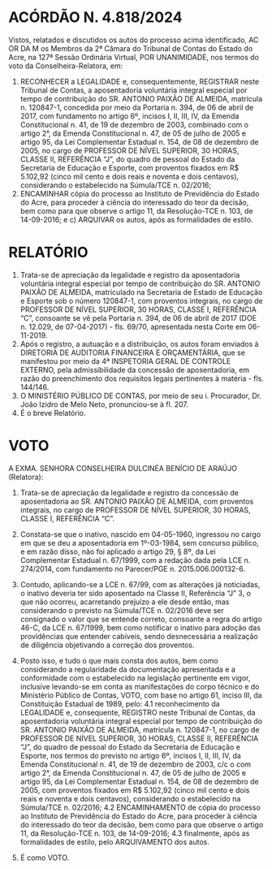 # ACÓRDÃO N. 4.818/2024

Vistos, relatados e discutidos os autos do processo acima identificado, AC OR DA M os Membros da 2ª Câmara do Tribunal de Contas do Estado do Acre, na 127ª Sessão Ordinária Virtual, POR UNANIMIDADE, nos termos do voto da Conselheira-Relatora, em:

1. RECONHECER a LEGALIDADE e, consequentemente, REGISTRAR neste Tribunal de Contas, a aposentadoria voluntária integral especial por tempo de contribuição do SR. ANTONIO PAIXÃO DE ALMEIDA, matrícula n. 120847-1, concedida por meio da Portaria n. 394, de 06 de abril de 2017, com fundamento no artigo 6º, incisos I, II, III, IV, da Emenda Constitucional n. 41, de 19 de dezembro de 2003, combinado com o artigo 2°, da Emenda Constitucional n. 47, de 05 de julho de 2005 e artigo 95, da Lei Complementar Estadual n. 154, de 08 de dezembro de 2005, no cargo de PROFESSOR DE NÍVEL SUPERIOR, 30 HORAS, CLASSE II, REFERÊNCIA “J”, do quadro de pessoal do Estado da Secretaria de Educação e Esporte, com proventos fixados em R$ 5.102,92 (cinco mil cento e dois reais e noventa e dois centavos), considerando o estabelecido na Súmula/TCE n. 02/2016;
2. ENCAMINHAR cópia do processo ao Instituto de Previdência do Estado do Acre, para proceder à ciência do interessado do teor da decisão, bem como para que observe o artigo 11, da Resolução-TCE n. 103, de 14-09-2016; e c) ARQUIVAR os autos, após as formalidades de estilo.

# RELATÓRIO

1. Trata-se de apreciação da legalidade e registro da aposentadoria voluntária integral especial por tempo de contribuição do SR. ANTONIO PAIXÃO DE ALMEIDA, matriculado na Secretaria de Estado de Educação e Esporte sob o número 120847-1, com proventos integrais, no cargo de PROFESSOR DE NÍVEL SUPERIOR, 30 HORAS, CLASSE I, REFERÊNCIA “C”, consoante se vê pela Portaria n. 394, de 06 de abril de 2017 (DOE n. 12.029, de 07-04-2017) - fls. 69/70, apresentada nesta Corte em 06-11-2019.
2. Após o registro, a autuação e a distribuição, os autos foram enviados à DIRETORIA DE AUDITORIA FINANCEIRA E ORÇAMENTÁRIA, que se manifestou por meio da 4ª INSPETORIA GERAL DE CONTROLE EXTERNO, pela admissibilidade da concessão de aposentadoria, em razão do preenchimento dos requisitos legais pertinentes à matéria - fls. 144/146.
3. O MINISTÉRIO PÚBLICO DE CONTAS, por meio de seu i. Procurador, Dr. João Izidro de Melo Neto, pronunciou-se à fl. 207.
4. É o breve Relatório.

# VOTO

A EXMA. SENHORA CONSELHEIRA DULCINÉA BENÍCIO DE ARAÚJO (Relatora):

1. Trata-se de apreciação da legalidade e registro da concessão de aposentadoria ao SR. ANTONIO PAIXÃO DE ALMEIDA, com proventos integrais, no cargo de PROFESSOR DE NÍVEL SUPERIOR, 30 HORAS, CLASSE I, REFERÊNCIA “C”.
2. Constata-se que o inativo, nascido em 04-05-1960, ingressou no cargo em que se deu a aposentadoria em 1º-03-1984, sem concurso público, e em razão disso, não foi aplicado o artigo 29, § 8º, da Lei Complementar Estadual n. 67/1999, com a redação dada pela LCE n. 274/2014, com fundamento no Parecer/PGE n. 2015.006.000132-6.
3. Contudo, aplicando-se a LCE n. 67/99, com as alterações já noticiadas, o inativo deveria ter sido aposentado na Classe II, Referência “J” 3, o que não ocorreu, acarretando prejuízo a ele desde então, mas considerando o previsto na Súmula/TCE n. 02/2016 deve ser consignado o valor que se entende correto, consoante a regra do artigo 46-C, da LCE n. 67/1999, bem como notificar o inativo para adoção das providências que entender cabíveis, sendo desnecessária a realização de diligência objetivando a correção dos proventos.

4. Posto isso, e tudo o que mais consta dos autos, bem como considerando a regularidade da documentação apresentada e a conformidade com o estabelecido na legislação pertinente em vigor, inclusive levando-se em conta as manifestações do corpo técnico e do Ministério Público de Contas, VOTO, com base no artigo 61, inciso III, da Constituição Estadual de 1989, pelo:
   4.1 reconhecimento da LEGALIDADE e, consequente, REGISTRO neste Tribunal de Contas, da aposentadoria voluntária integral especial por tempo de contribuição do SR. ANTONIO PAIXÃO DE ALMEIDA, matrícula n. 120847-1, no cargo de PROFESSOR DE NÍVEL SUPERIOR, 30 HORAS, CLASSE II, REFERÊNCIA “J”, do quadro de pessoal do Estado da Secretaria de Educação e Esporte, nos termos do previsto no artigo 6º, incisos I, II, III, IV, da Emenda Constitucional n. 41, de 19 de dezembro de 2003, c/c o com artigo 2°, da Emenda Constitucional n. 47, de 05 de julho de 2005 e artigo 95, da Lei Complementar Estadual n. 154, de 08 de dezembro de 2005, com proventos fixados em R$ 5.102,92 (cinco mil cento e dois reais e noventa e dois centavos), considerando o estabelecido na Súmula/TCE n. 02/2016;
   4.2 ENCAMINHAMENTO de cópia do processo ao Instituto de Previdência do Estado do Acre, para proceder à ciência do interessado do teor da decisão, bem como para que observe o artigo 11, da Resolução-TCE n. 103, de 14-09-2016;
   4.3 finalmente, após as formalidades de estilo, pelo ARQUIVAMENTO dos autos.

5. É como VOTO.

